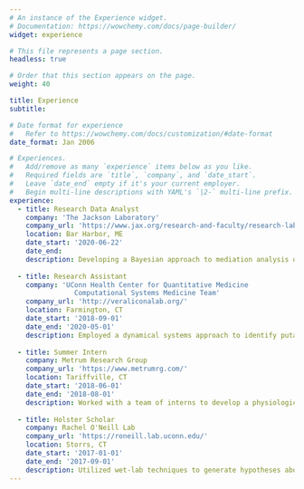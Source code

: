 ```yaml
---
# An instance of the Experience widget.
# Documentation: https://wowchemy.com/docs/page-builder/
widget: experience

# This file represents a page section.
headless: true

# Order that this section appears on the page.
weight: 40

title: Experience
subtitle:

# Date format for experience
#   Refer to https://wowchemy.com/docs/customization/#date-format
date_format: Jan 2006

# Experiences.
#   Add/remove as many `experience` items below as you like.
#   Required fields are `title`, `company`, and `date_start`.
#   Leave `date_end` empty if it's your current employer.
#   Begin multi-line descriptions with YAML's `|2-` multi-line prefix.
experience:
  - title: Research Data Analyst
    company: 'The Jackson Laboratory'
    company_url: 'https://www.jax.org/research-and-faculty/research-labs/the-churchill-lab/'
    location: Bar Harbor, ME
    date_start: '2020-06-22'
    date_end: 
    description: Developing a Bayesian approach to mediation analysis of complex traits with measurement error.
        
  - title: Research Assistant
    company: 'UConn Health Center for Quantitative Medicine
                Computational Systems Medicine Team'
    company_url: 'http://veraliconalab.org/'
    location: Farmington, CT
    date_start: '2018-09-01'
    date_end: '2020-05-01'
    description: Employed a dynamical systems approach to identify putative combinations of targets for Claudin-low Triple Negative Breast Cancer reversion.
        
  - title: Summer Intern
    company: Metrum Research Group
    company_url: 'https://www.metrumrg.com/'
    location: Tariffville, CT
    date_start: '2018-06-01'
    date_end: '2018-08-01'
    description: Worked with a team of interns to develop a physiologically based pharmacokinetic model to describe the concentration profile of drugs metabolized by Cytochrome P450 isoenzymes in pregnant women.
    
  - title: Holster Scholar
    company: Rachel O'Neill Lab
    company_url: 'https://roneill.lab.uconn.edu/'
    location: Storrs, CT
    date_start: '2017-01-01'
    date_end: '2017-09-01'
    description: Utilized wet-lab techniques to generate hypotheses about the effect of host genetic variability on Epstein Barr Virus-dervied cancer susceptibility.
---
```


